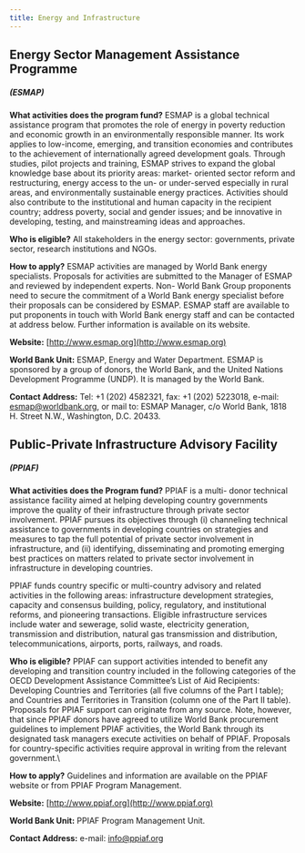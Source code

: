 ```yaml
---
title: Energy and Infrastructure
---
```


## Energy Sector Management Assistance Programme

##### (ESMAP)

**What activities does the program fund?** ESMAP is a global
technical assistance program that promotes the role of energy in
poverty reduction and economic growth in an environmentally
responsible manner. Its work applies to low-income, emerging, and
transition economies and contributes to the achievement of
internationally agreed development goals.
Through studies, pilot projects and training, ESMAP strives to
expand the global knowledge base about its priority areas: market-
oriented sector reform and restructuring, energy access to the un- or
under-served especially in rural areas, and environmentally
sustainable energy practices. Activities should also contribute to the
institutional and human capacity in the recipient country; address
poverty, social and gender issues; and be innovative in developing,
testing, and mainstreaming ideas and approaches.

**Who is eligible?** All stakeholders in the energy sector:
governments, private sector, research institutions and NGOs.

**How to apply?** ESMAP activities are managed by World Bank
energy specialists. Proposals for activities are submitted to the
Manager of ESMAP and reviewed by independent experts. Non-
World Bank Group proponents need to secure the commitment of a
World Bank energy specialist before their proposals can be
considered by ESMAP. ESMAP staff are available to put proponents
in touch with World Bank energy staff and can be contacted at
address below. Further information is available on its website.

**Website:** [http://www.esmap.org](http://www.esmap.org)

**World Bank Unit:** ESMAP, Energy and Water Department.
ESMAP is sponsored by a group of donors, the World Bank, and the
United Nations Development Programme (UNDP). It is managed by
the World Bank.

**Contact Address:** Tel: +1 (202) 4582321, fax: +1 (202) 5223018,
e-mail: esmap@worldbank.org, or mail to: ESMAP Manager, c/o
World Bank, 1818 H. Street N.W., Washington, D.C. 20433.


## Public-Private Infrastructure Advisory Facility

##### (PPIAF)

**What activities does the Program fund?** PPIAF is a multi-
donor technical assistance facility aimed at helping developing
country governments improve the quality of their infrastructure
through private sector involvement. PPIAF pursues its objectives
through (i) channeling technical assistance to governments in
developing countries on strategies and measures to tap the full
potential of private sector involvement in infrastructure, and (ii)
identifying, disseminating and promoting emerging best practices
on matters related to private sector involvement in infrastructure in
developing countries.

PPIAF funds country specific or multi-country advisory and related
activities in the following areas: infrastructure development
strategies, capacity and consensus building, policy, regulatory, and
institutional reforms, and pioneering transactions. Eligible
infrastructure services include water and sewerage, solid waste,
electricity generation, transmission and distribution, natural gas
transmission and distribution, telecommunications, airports, ports,
railways, and roads.

**Who is eligible?** PPIAF can support activities intended to benefit
any developing and transition country included in the following
categories of the OECD Development Assistance Committee’s List of
Aid Recipients: Developing Countries and Territories (all five
columns of the Part I table); and Countries and Territories in
Transition (column one of the Part II table). Proposals for PPIAF
support can originate from any source. Note, however, that since
PPIAF donors have agreed to utilize World Bank procurement
guidelines to implement PPIAF activities, the World Bank through
its designated task managers execute activities on behalf of PPIAF.
Proposals for country-specific activities require approval in writing
from the relevant government.\

**How to apply?** Guidelines and information are available on the
PPIAF website or from PPIAF Program Management.

**Website:** [http://www.ppiaf.org](http://www.ppiaf.org)

**World Bank Unit:** PPIAF Program Management Unit.

**Contact Address:** e-mail: info@ppiaf.org
